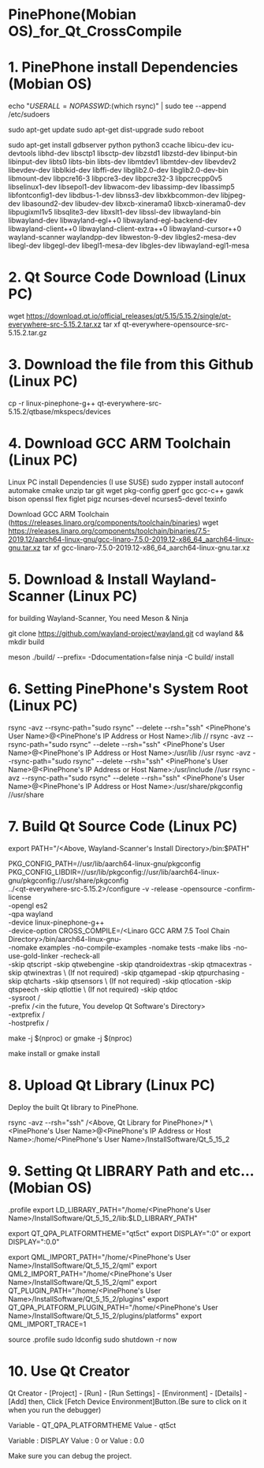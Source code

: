 # PinePhone(Mobian OS)_for_Qt_CrossCompile

# 1. PinePhone install Dependencies (Mobian OS)
echo "$USER ALL=NOPASSWD:$(which rsync)" | sudo tee --append /etc/sudoers

sudo apt-get update
sudo apt-get dist-upgrade
sudo reboot

sudo apt-get install  gdbserver python python3
ccache libicu-dev icu-devtools libhd-dev libsctp1 libsctp-dev libzstd1 libzstd-dev 
libinput-bin libinput-dev libts0 libts-bin libts-dev libmtdev1 libmtdev-dev libevdev2 libevdev-dev 
libblkid-dev libffi-dev libglib2.0-dev libglib2.0-dev-bin libmount-dev 
libpcre16-3 libpcre3-dev libpcre32-3 libpcrecpp0v5 libselinux1-dev libsepol1-dev libwacom-dev libassimp-dev libassimp5 
libfontconfig1-dev libdbus-1-dev libnss3-dev libxkbcommon-dev libjpeg-dev libasound2-dev libudev-dev libxcb-xinerama0 libxcb-xinerama0-dev libpugixml1v5
libsqlite3-dev libxslt1-dev libssl-dev 
libwayland-bin libwayland-dev libwayland-egl++0 libwayland-egl-backend-dev libwayland-client++0 libwayland-client-extra++0
libwayland-cursor++0 wayland-scanner
waylandpp-dev libweston-9-dev libgles2-mesa-dev libegl-dev libgegl-dev libegl1-mesa-dev libgles-dev libwayland-egl1-mesa

# 2. Qt Source Code Download (Linux PC)
wget https://download.qt.io/official_releases/qt/5.15/5.15.2/single/qt-everywhere-src-5.15.2.tar.xz
tar xf qt-everywhere-opensource-src-5.15.2.tar.gz

# 3. Download the file from this Github (Linux PC)
cp -r linux-pinephone-g++ qt-everywhere-src-5.15.2/qtbase/mkspecs/devices

# 4. Download GCC ARM Toolchain (Linux PC)
Linux PC install Dependencies (I use SUSE)
sudo zypper install autoconf automake cmake unzip tar git wget pkg-config gperf gcc gcc-c++ 
                    gawk bison openssl flex figlet pigz ncurses-devel ncurses5-devel texinfo

Download GCC ARM Toolchain (https://releases.linaro.org/components/toolchain/binaries)
wget https://releases.linaro.org/components/toolchain/binaries/7.5-2019.12/aarch64-linux-gnu/gcc-linaro-7.5.0-2019.12-x86_64_aarch64-linux-gnu.tar.xz
tar xf gcc-linaro-7.5.0-2019.12-x86_64_aarch64-linux-gnu.tar.xz

# 5. Download & Install Wayland-Scanner (Linux PC)
for building Wayland-Scanner, You need Meson & Ninja

git clone https://github.com/wayland-project/wayland.git
cd wayland && mkdir build

meson ./build/ --prefix=<Anywhere you like> -Ddocumentation=false
ninja -C build/ install

# 6. Setting PinePhone's System Root (Linux PC)
rsync -avz --rsync-path="sudo rsync" --delete --rsh="ssh" <PinePhone's User Name>@<PinePhone's IP Address or Host Name>:/lib /<System Root>/
rsync -avz --rsync-path="sudo rsync" --delete --rsh="ssh" <PinePhone's User Name>@<PinePhone's IP Address or Host Name>:/usr/lib /<System Root>/usr
rsync -avz --rsync-path="sudo rsync" --delete --rsh="ssh" <PinePhone's User Name>@<PinePhone's IP Address or Host Name>:/usr/include /<System Root>/usr
rsync -avz --rsync-path="sudo rsync" --delete --rsh="ssh" <PinePhone's User Name>@<PinePhone's IP Address or Host Name>:/usr/share/pkgconfig /<System Root>/usr/share

# 7. Build Qt Source Code (Linux PC)
export PATH="/<Above, Wayland-Scanner's Install Directory>/bin:$PATH"

PKG_CONFIG_PATH=/<System Root>/usr/lib/aarch64-linux-gnu/pkgconfig \
PKG_CONFIG_LIBDIR=/<System Root>/usr/lib/pkgconfig:/<System Root>/usr/lib/aarch64-linux-gnu/pkgconfig:/<System Root>/usr/share/pkgconfig \
../<qt-everywhere-src-5.15.2>/configure -v -release  -opensource -confirm-license \
-opengl es2 \
-qpa wayland \
-device linux-pinephone-g++ \
-device-option CROSS_COMPILE=/<Linaro GCC ARM 7.5 Tool Chain Directory>/bin/aarch64-linux-gnu- \
-nomake examples -no-compile-examples -nomake tests -make libs -no-use-gold-linker -recheck-all \
-skip qtscript -skip qtwebengine -skip qtandroidextras -skip qtmacextras -skip qtwinextras \  (If not required)
-skip qtgamepad -skip qtpurchasing -skip qtcharts -skip qtsensors \   (If not required)
-skip qtlocation -skip qtspeech -skip qtlottie \                      (If not required)
-skip qtdoc \
-sysroot /<System Root> \
-prefix /<in the future, You develop Qt Software's Directory> \
-extprefix /<Qt Library for PinePhone> \
-hostprefix /<Qt Tool for Linux PC>

make -j $(nproc) or gmake -j $(nproc)

make install or gmake install

# 8. Upload Qt Library (Linux PC)
Deploy the built Qt library to PinePhone.

rsync -avz --rsh="ssh" /<Above, Qt Library for PinePhone>/* \\
<PinePhone's User Name>@<PinePhone's IP Address or Host Name>:/home/<PinePhone's User Name>/InstallSoftware/Qt_5_15_2

# 9. Setting Qt LIBRARY Path and etc... (Mobian OS)
.profile
export LD_LIBRARY_PATH="/home/<PinePhone's User Name>/InstallSoftware/Qt_5_15_2/lib:$LD_LIBRARY_PATH"

export QT_QPA_PLATFORMTHEME="qt5ct"
export DISPLAY=":0"  or  export DISPLAY=":0.0"

export QML_IMPORT_PATH="/home/<PinePhone's User Name>/InstallSoftware/Qt_5_15_2/qml"
export QML2_IMPORT_PATH="/home/<PinePhone's User Name>/InstallSoftware/Qt_5_15_2/qml"
export QT_PLUGIN_PATH="/home/<PinePhone's User Name>/InstallSoftware/Qt_5_15_2/plugins"
export QT_QPA_PLATFORM_PLUGIN_PATH="/home/<PinePhone's User Name>/InstallSoftware/Qt_5_15_2/plugins/platforms"
export QML_IMPORT_TRACE=1


source .profile
sudo ldconfig
sudo shutdown -r now

# 10. Use Qt Creator
Qt Creator - [Project] - [Run] - [Run Settings] - [Environment] - [Details] - [Add]
then, Click [Fetch Device Environment]Button.(Be sure to click on it when you run the debugger)

Variable - QT_QPA_PLATFORMTHEME
Value - qt5ct

Variable : DISPLAY
Value : 0  or   Value : 0.0

Make sure you can debug the project.
